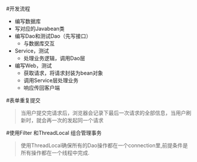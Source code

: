 #开发流程
- 编写数据库
- 写对应的Javabean类
- 编写Dao和测试Dao（先写接口）
  - 与数据库交互
- Service，测试
  - 处理业务逻辑，调用Dao层
- 编写Web，测试
  - 获取请求，将请求封装为bean对象
  - 调用Service层处理业务
  - 响应传回客户端
  
#表单重复提交
>当用户提交完请求后，浏览器会记录下最后一次请求的全部信息，当用户刷新时，就会再一次的发起同一个请求

#使用Filter 和ThreadLocal 组合管理事务
>使用ThreadLocal确保所有的Dao操作都在一个connection里,前提条件是所有操作都在一个线程中完成.